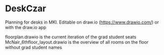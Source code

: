# DeskCzar
Planning for desks in MKI. Editable on draw.io (https://www.drawio.com/) or with the draw.io app 

floorplan.drawio is the current iteration of the grad student seats
McNair_6thfloor_layout.drawio is the overview of all rooms on the floor without grad student names
